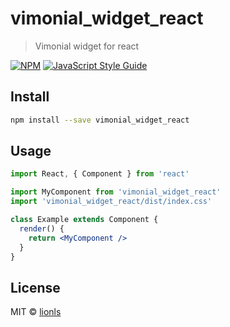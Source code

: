 # vimonial_widget_react

> Vimonial widget for react

[![NPM](https://img.shields.io/npm/v/vimonial_widget_react.svg)](https://www.npmjs.com/package/vimonial_widget_react) [![JavaScript Style Guide](https://img.shields.io/badge/code_style-standard-brightgreen.svg)](https://standardjs.com)

## Install

```bash
npm install --save vimonial_widget_react
```

## Usage

```jsx
import React, { Component } from 'react'

import MyComponent from 'vimonial_widget_react'
import 'vimonial_widget_react/dist/index.css'

class Example extends Component {
  render() {
    return <MyComponent />
  }
}
```

## License

MIT © [lionls](https://github.com/lionls)
